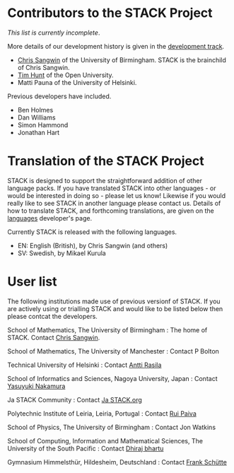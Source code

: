 # Contributors to the STACK Project

_This list is currently incomplete_.

More details of our development history is given in the [development track](../Developer/Development_track.md).

* [Chris Sangwin](http://web.mat.bham.ac.uk/C.J.Sangwin/) of the University of Birmingham. STACK is the brainchild of Chris Sangwin.
* [Tim Hunt](http://tjhunt.blogspot.co.uk/) of the Open University.
* Matti Pauna of the University of Helsinki.

Previous developers have included.

* Ben Holmes
* Dan Williams
* Simon Hammond
* Jonathan Hart

# Translation of the STACK Project

STACK is designed to support the straightforward addition of other language packs. If you have translated STACK into other languages - or would be interested in doing so - please let us know! Likewise if you would really like to see STACK in another language please contact us.  Details of how to translate STACK, and forthcoming translations, are given on the [languages](../Developer/Languages.md) developer's page.

Currently STACK is released with the following languages.

  * EN: English (British), by Chris Sangwin (and others)
  * SV: Swedish, by Mikael Kurula

# User list

The following institutions made use of previous versionf of STACK.  If you are actively using or trialling STACK and would like to be listed below then please contcat the developers.

School of Mathematics, The University of Birmingham
:		The home of STACK. Contact [Chris Sangwin](mailto:c.sangwin@bham.ac.uk).

School of Mathematics, The University of Manchester
:		Contact P Bolton

Technical University of Helsinki
:		Contact [Antti Rasila](http://math.tkk.fi/en/research/matta/)

School of Informatics and Sciences, Nagoya University, Japan
:		Contact [Yasuyuki Nakamura](mailto:nakamura@nagoya-u.jp)

Ja STACK Community
:		Contact [Ja STACK.org](http://ja-stack.org/)

Polytechnic Institute of Leiria, Leiria, Portugal
:		Contact [Rui Paiva](mailto:rui.paiva@estg.ipleiria.pt)

School of Physics, The University of Birmingham
:		Contact Jon Watkins

School of Computing, Information and Mathematical Sciences, The University of the South Pacific
:		Contact [Dhiraj bhartu](mailto:dhiraj.bhartu@usp.ac.fj)

Gymnasium Himmelsthür, Hildesheim, Deutschland
:		Contact [Frank Schütte](mailto:fschuett@gymnasium-himmelsthuer.de)
